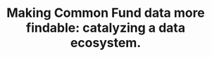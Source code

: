 ---
authors: Charbonneau AL, Brady A, Czajkowski K, Aluvathingal J, Canchi S, Carter R,
  Chard K, Clarke DJB, Crabtree J, Creasy HH, D'Arcy M, Felix V, Giglio M, Gingrich
  A, Harris RM, Hodges TK, Ifeonu O, Jeon M, Kropiwnicki E, Lim MCW, Liming RL, Lumian
  J, Mahurkar AA, Mandal M, Munro JB, Nadendla S, Richter R, Romano C, Rocca-Serra
  P, Schor M, Schuler RE, Tangmunarunkit H, Waldrop A, Williams C, Word K, Sansone
  SA, Ma'ayan A, Wagner R, Foster I, Kesselman C, Brown CT, White O
carousel: false
dccs:
- LINCS;HMP;IDG
doi: 10.1093/gigascience/giac105
featured: false
journal: GigaScience
keywords: '["Ecosystem", "Metadata", "Financial Management"]'
landmark: false
layout: '@/layouts/Publication.astro'
pmcid: PMC9677336
pmid: 36409836
title: 'Making Common Fund data more findable: catalyzing a data ecosystem.'
volume: '11'
year: 2022
---
